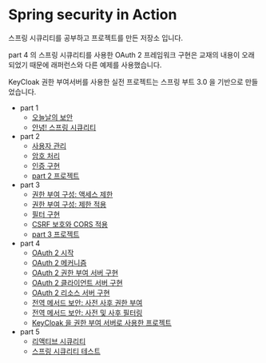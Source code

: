 # Spring security in Action

스프링 시큐리티를 공부하고 프로젝트를 만든 저장소 입니다. 

part 4 의 스프링 시큐리티를 사용한 OAuth 2 프레임워크 구현은 교재의 내용이 오래되었기 때문에 래퍼런스와 다른 예제를 사용했습니다. 

KeyCloak 권한 부여서버를 사용한 실전 프로젝트는 스프링 부트 3.0 을 기반으로 만들었습니다. 

* part 1
  * [오늘날의 보안](https://github.com/eternalrecurrenceofthesame/Spring-security-in-action/tree/main/part1/ch01)
  * [안녕! 스프링 시큐리티](https://github.com/eternalrecurrenceofthesame/Spring-security-in-action/tree/main/part1/ch02)
* part 2
  * [사용자 관리](https://github.com/eternalrecurrenceofthesame/Spring-security-in-action/tree/main/part2/ch03)
  * [암호 처리](https://github.com/eternalrecurrenceofthesame/Spring-security-in-action/tree/main/part2/ch04)
  * [인증 구현](https://github.com/eternalrecurrenceofthesame/Spring-security-in-action/tree/main/part2/ch05)
  * [part 2 프로젝트](https://github.com/eternalrecurrenceofthesame/Spring-security-in-action/tree/main/part2/ch06)
* part 3  
  * [권한 부여 구성: 액세스 제한](https://github.com/eternalrecurrenceofthesame/Spring-security-in-action/tree/main/part3/ch07)
  * [권한 부여 구성: 제한 적용](https://github.com/eternalrecurrenceofthesame/Spring-security-in-action/tree/main/part3/ch08)
  * [필터 구현](https://github.com/eternalrecurrenceofthesame/Spring-security-in-action/tree/main/part3/ch09)
  * [CSRF 보호와 CORS 적용](https://github.com/eternalrecurrenceofthesame/Spring-security-in-action/tree/main/part3/ch10)
  * [part 3 프로젝트](https://github.com/eternalrecurrenceofthesame/Spring-security-in-action/tree/main/part3/ch11)
* part 4
  * [OAuth 2 시작](https://github.com/eternalrecurrenceofthesame/Spring-security-in-action/tree/main/part4/OAuth2-spring-security)
  * [OAuth 2 메커니즘](https://github.com/eternalrecurrenceofthesame/Spring-security-in-action/tree/main/part4/ch12)
  * [OAuth 2 권한 부여 서버 구현](https://github.com/eternalrecurrenceofthesame/Spring-security-in-action/tree/main/part4/OAuth2-spring-security/OAuth2-authorization)
  * [OAuth 2 클라이언트 서버 구현](https://github.com/eternalrecurrenceofthesame/Spring-security-in-action/tree/main/part4/OAuth2-spring-security/OAuth2-client)
  * [OAuth 2 리소스 서버 구현](https://github.com/eternalrecurrenceofthesame/Spring-security-in-action/tree/main/part4/OAuth2-spring-security/OAuth2-resource)
  * [전역 메서드 보안: 사전 사후 권한 부여](https://github.com/eternalrecurrenceofthesame/Spring-security-in-action/tree/main/part4/ch16)
  * [전역 메서드 보안: 사전 및 사후 필터링](https://github.com/eternalrecurrenceofthesame/Spring-security-in-action/tree/main/part4/ch17)
  * [KeyCloak 을 권한 부여 서버로 사용한 프로젝트](https://github.com/eternalrecurrenceofthesame/Spring-security-in-action/tree/main/part4/ch18)
* part 5
  * [리액티브 시큐리티](https://github.com/eternalrecurrenceofthesame/Spring-security-in-action/tree/main/part5/ch19)
  * [스프링 시큐리티 테스트](https://github.com/eternalrecurrenceofthesame/Spring-security-in-action/tree/main/part5/ch20)



 
